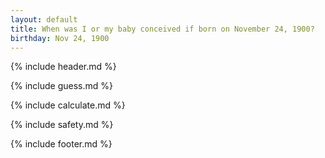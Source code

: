 ```yaml
---
layout: default
title: When was I or my baby conceived if born on November 24, 1900?
birthday: Nov 24, 1900
---
```


{% include header.md %}

{% include guess.md %}

{% include calculate.md %}

{% include safety.md %}

{% include footer.md %}



